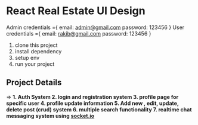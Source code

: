 # React Real Estate UI Design

Admin credentials ={
   email: admin@gmail.com 
   password: 123456
}
User credentials ={
   email: rakib@gmail.com 
   password: 123456
}

1. clone this project
2. install dependency
3. setup env
4. run your project

<h2> Project Details  </h2>
   => <strong>
   1. Auth System 
   2. login and registration system
   3. profile page for specific user 
   4. profile update information
   5. Add new , edit, update, delete post (crud) system
   6. multiple search functionality
   7. realtime chat messaging system using <u>socket.io </u>
   </strong>
